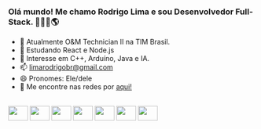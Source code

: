 ### Olá mundo! Me chamo Rodrigo Lima e sou Desenvolvedor Full-Stack. 👨🏽‍💻🌎


- 🔭 Atualmente O&M Technician II na TIM Brasil.
- 🌱 Estudando React e Node.js
- 🧐 Interesse em C++, Arduíno, Java e IA.
- 📫 limarodrigobr@gmail.com
- 😄 Pronomes: Ele/dele
- 📡 Me encontre nas redes por [aqui!](https://limarodrigo5.github.io/socialLinks/)

<div style="display: inline_block"><br>
  
<img align='center' height='30' width='40' src="https://cdn.jsdelivr.net/gh/devicons/devicon/icons/html5/html5-original-wordmark.svg" />
<img align='center' height='30' width='40' src="https://cdn.jsdelivr.net/gh/devicons/devicon/icons/css3/css3-original-wordmark.svg" />
<img align='center' height='30' width='40' src="https://cdn.jsdelivr.net/gh/devicons/devicon/icons/bootstrap/bootstrap-original-wordmark.svg" />
<img align='center' height='30' width='40' src="https://cdn.jsdelivr.net/gh/devicons/devicon/icons/javascript/javascript-original.svg" />
<img align='center' height='30' width='40' src="https://cdn.jsdelivr.net/gh/devicons/devicon/icons/typescript/typescript-plain.svg" />
<img align='center' height='30' width='40' src="https://cdn.jsdelivr.net/gh/devicons/devicon/icons/nodejs/nodejs-original.svg" />
<img align='center' height='30' width='40' src="https://cdn.jsdelivr.net/gh/devicons/devicon/icons/react/react-original.svg" />
</div>
